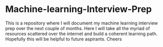 # Machine-learning-Interview-Prep
This is a repository where I will document my machine learning interview prep over the next couple of months. 
Here I will take all the myriad of resources scattered over the internet and build a coherent learning path. 
Hopefully this will be helpful to future aspirants.
Cheers
